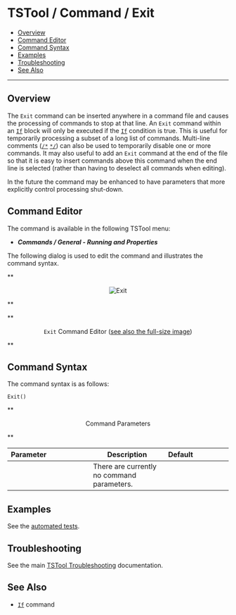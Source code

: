 # TSTool / Command / Exit #

*   [Overview](#overview)
*   [Command Editor](#command-editor)
*   [Command Syntax](#command-syntax)
*   [Examples](#examples)
*   [Troubleshooting](#troubleshooting)
*   [See Also](#see-also)

-------------------------

## Overview ##

The `Exit` command can be inserted anywhere in a command file and causes the processing of commands to stop at that line.
An `Exit` command within an [`If`](../If/If.md) block will only be executed if the [`If`](../If/If.md) condition is true.
This is useful for temporarily processing a subset of a long list of commands.
Multi-line comments ([`/*`](../CommentBlockStart/CommentBlockStart.md)   [`*/`](../CommentBlockEnd/CommentBlockEnd.md))
can also be used to temporarily disable one or more commands.
It may also useful to add an `Exit` command at the end of the file so that it is easy to
insert commands above this command when the end line is selected (rather than having to deselect all commands when editing).

In the future the command may be enhanced to have parameters that more explicitly control processing shut-down.

## Command Editor ##

The command is available in the following TSTool menu:

*   ***Commands / General - Running and Properties***

The following dialog is used to edit the command and illustrates the command syntax.

**<p style="text-align: center;">
![Exit](Exit.png)
</p>**

**<p style="text-align: center;">
`Exit` Command Editor (<a href="../Exit.png">see also the full-size image</a>)
</p>**

## Command Syntax ##

The command syntax is as follows:

```text
Exit()
```
**<p style="text-align: center;">
Command Parameters
</p>**

| **Parameter**&nbsp;&nbsp;&nbsp;&nbsp;&nbsp;&nbsp;&nbsp;&nbsp;&nbsp;&nbsp;&nbsp;&nbsp;&nbsp;&nbsp;&nbsp;&nbsp;&nbsp;&nbsp;&nbsp;&nbsp;&nbsp; | **Description** | **Default**&nbsp;&nbsp;&nbsp;&nbsp;&nbsp;&nbsp;&nbsp;&nbsp;&nbsp;&nbsp;&nbsp;&nbsp;&nbsp;&nbsp;&nbsp;&nbsp;&nbsp; |
| --------------|-----------------|----------------- |
| | There are currently no command parameters.||

## Examples ##

See the [automated tests](https://github.com/OpenCDSS/cdss-app-tstool-test/tree/master/test/commands/Exit).

## Troubleshooting ##

See the main [TSTool Troubleshooting](../../troubleshooting/troubleshooting.md) documentation.

## See Also ##

*   [`If`](../If/If.md) command
